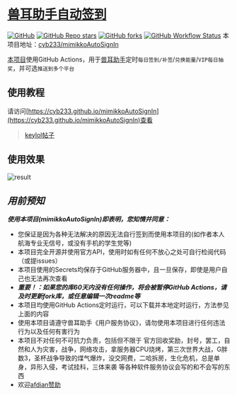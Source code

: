 # [兽耳助手自动签到](https://github.com/cyb233/mimikkoAutoSignIn)  
[![GitHub](https://img.shields.io/github/license/cyb233/mimikkoAutoSignIn)](https://github.com/cyb233/mimikkoAutoSignIn/blob/master/LICENSE)
[![GitHub Repo stars](https://img.shields.io/github/stars/cyb233/mimikkoAutoSignIn?style=flat)](https://github.com/cyb233/mimikkoAutoSignIn)
[![GitHub forks](https://img.shields.io/github/forks/cyb233/mimikkoAutoSignIn?style=flat)](https://github.com/cyb233/mimikkoAutoSignIn)
[![GitHub Workflow Status](https://img.shields.io/github/workflow/status/cyb233/mimikkoAutoSignIn/CI)](https://github.com/cyb233/mimikkoAutoSignIn/actions)
本项目地址：[cyb233/mimikkoAutoSignIn](https://github.com/cyb233/mimikkoAutoSignIn)  
  
[本项目](https://github.com/cyb233/mimikkoAutoSignIn)使用GitHub Actions，用于[兽耳助手](https://www.mimikko.cn/)定时`每日签到/补签`/`兑换能量`/`VIP每日抽奖`，并可选`推送到多个平台`  
  
## 使用教程
请访问[https://cyb233.github.io/mimikkoAutoSignIn](https://cyb233.github.io/mimikkoAutoSignIn)查看
  
>[keylol帖子](https://keylol.com/t675496-1-1)  
  
## 使用效果  
![result](https://cyb233.github.io/mimikkoAutoSignIn/pic/result.png)  
  
## ***用前预知***  
***使用本项目(mimikkoAutoSignIn)即表明，您知情并同意：***  
- 您保证是因为各种无法解决的原因无法自行签到而使用本项目的(如作者本人航海专业无信号，或没有手机的学生党等)  
- 本项目完全开源并使用官方API，使用时如有任何不放心之处可自行检阅代码（或提issues）  
- 本项目使用的Secrets均保存于GitHub服务器中，且一旦保存，即使是用户自己也无法再次查看  
- ***重要！：如果您的库60天内没有任何操作，将会被暂停GitHub Actions，请及时更新fork库，或任意编辑一次readme等***  
- 本项目均使用GitHub Actions定时运行，可以下载并本地定时运行，方法参见上面的内容  
- 使用本项目请遵守兽耳助手《用户服务协议》，请勿使用本项目进行任何违法行为以及任何有害行为  
- 本项目不对任何不可抗力负责，包括但不限于 官方回收奖励，封号，罢工，自然和人为灾害，战争，网络攻击，拿服务器CPU烧烤，第三次世界大战，G胖数3，圣杯战争导致的煤气爆炸，没交网费，二哈拆房，生化危机，总是单身，异形入侵，考试挂科，三体来袭 等各种软件服务协议会写的和不会写的东西  
- 欢迎[afdian赞助](https://afdian.net/@Schwi)  
  
